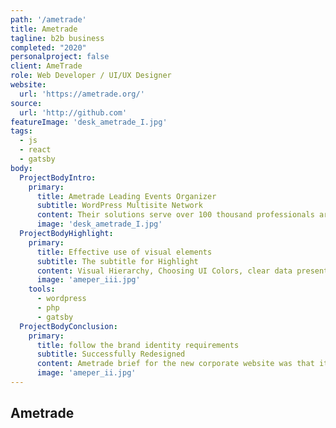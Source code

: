 ```yaml
---
path: '/ametrade'
title: Ametrade
tagline: b2b business
completed: "2020"
personalproject: false
client: AmeTrade
role: Web Developer / UI/UX Designer
website:
  url: 'https://ametrade.org/'
source:
  url: 'http://github.com'
featureImage: 'desk_ametrade_I.jpg'
tags:
  - js
  - react
  - gatsby
body:
  ProjectBodyIntro:
    primary:
      title: Ametrade Leading Events Organizer
      subtitle: WordPress Multisite Network
      content: Their solutions serve over 100 thousand professionals around the world to showcase products and services. Building a centralized content management system, Media management in one place (shared media across the multisite) Updating the outdated look and feel of the blogs and create a better and modern vision Audience International had to support differente languages The booking system is a flexible form with several dropdowns
      image: 'desk_ametrade_I.jpg'
  ProjectBodyHighlight:
    primary:
      title: Effective use of visual elements
      subtitle: The subtitle for Highlight
      content: Visual Hierarchy, Choosing UI Colors, clear data presentation via menus, catalogs, etc. technical and server-side considerations. all WordPress Core, plugins and themes updates, and user management can be done from one centralized place, instead of having the need to update each site separately.
      image: 'ameper_iii.jpg'
    tools:
      - wordpress
      - php
      - gatsby
  ProjectBodyConclusion:
    primary:
      title: follow the brand identity requirements
      subtitle: Successfully Redesigned
      content: Ametrade brief for the new corporate website was that it must be clear, clean and highlight its brand, ethics and strength in the events market. A careful look into the style definitions of the main site and coming up with a similar look and feel for the new theme.
      image: 'ameper_ii.jpg'
---
```


## Ametrade